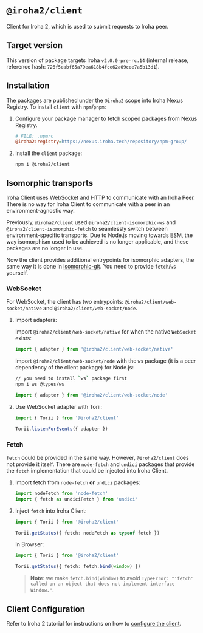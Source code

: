 # `@iroha2/client`

Client for Iroha 2, which is used to submit requests to Iroha peer.

## Target version

This version of package targets Iroha `v2.0.0-pre-rc.14` (internal release, reference hash: `726f5eabf65a79ea618b4fce62a09cee7a5b13d1`).

## Installation

The packages are published under the `@iroha2` scope into Iroha Nexus Registry.
To install `client` with `npm`/`pnpm`:

1. Configure your package manager to fetch scoped packages from Nexus Registry.

   ```ini
   # FILE: .npmrc
   @iroha2:registry=https://nexus.iroha.tech/repository/npm-group/
   ```

2. Install the `client` package:

   ```shell
   npm i @iroha2/client
   ```

## Isomorphic transports

Iroha Client uses WebSocket and HTTP to communicate with an Iroha Peer. There is no way for Iroha Client to communicate with a peer in an environment-agnostic way.

Previously, `@iroha2/client` used `@iroha2/client-isomorphic-ws` and `@iroha2/client-isomorphic-fetch` to seamlessly switch between environment-specific transports. Due to Node.js moving towards ESM, the way isomorphism used to be achieved is no longer applicable, and these packages are no longer in use.

Now the client provides additional entrypoints for isomorphic adapters, the same way it is done in [isomorphic-git](https://github.com/isomorphic-git/isomorphic-git/tree/main#getting-started). You need to provide `fetch`/`ws` yourself.

### WebSocket

For WebSocket, the client has two entrypoints: `@iroha2/client/web-socket/native` and `@iroha2/client/web-socket/node`.

1. Import adapters:

   Import `@iroha2/client/web-socket/native` for when the native `WebSocket` exists:

   ```ts
   import { adapter } from '@iroha2/client/web-socket/native'
   ```

   Import `@iroha2/client/web-socket/node` with the `ws` package (it is a peer dependency of the client package) for Node.js:

   ```bash
   // you need to install `ws` package first
   npm i ws @types/ws
   ```

   ```ts
   import { adapter } from '@iroha2/client/web-socket/node'
   ```

2. Use WebSocket adapter with Torii:

   ```ts
   import { Torii } from '@iroha2/client'

   Torii.listenForEvents({ adapter })
   ```

### Fetch

`fetch` could be provided in the same way. However, `@iroha2/client` does not provide it itself. There are `node-fetch` and `undici` packages that provide the `fetch` implementation that could be injected into Iroha Client.

1. Import fetch from `node-fetch` **or** `undici` packages:

   ```ts
   import nodeFetch from 'node-fetch'
   import { fetch as undiciFetch } from 'undici'
   ```

2. Inject `fetch` into Iroha Client:

   ```ts
   import { Torii } from '@iroha2/client'

   Torii.getStatus({ fetch: nodeFetch as typeof fetch })
   ```

   In Browser:

   ```ts
   import { Torii } from '@iroha2/client'

   Torii.getStatus({ fetch: fetch.bind(window) })
   ```

   > **Note**: we make `fetch.bind(window)` to avoid `TypeError: "'fetch' called on an object that does not implement interface Window."`.

## Client Configuration

Refer to Iroha 2 tutorial for instructions on how to [configure the client](https://hyperledger.github.io/iroha-2-docs/guide/javascript.html#_2-client-configuration).
